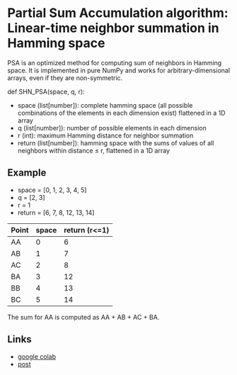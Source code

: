 # Partial Sum Accumulation algorithm: Linear-time neighbor summation in Hamming space  
PSA is an optimized method for computing sum of neighbors in Hamming space. It is implemented in pure NumPy and works for arbitrary-dimensional arrays, even if they are non-symmetric.  

def SHN_PSA(space, q, r):
- space (list[number]): complete hamming space (all possible combinations of the elements in each dimension exist) flattened in a 1D array
- q (list[number]): number of possible elements in each dimension
- r (int): maximum Hamming distance for neighbor summation
- return (list[number]): hamming space with the sums of values of all neighbors within distance ≤ r, flattened in a 1D array

## Example
- space = [0, 1, 2, 3, 4, 5]
- q = [2, 3]
- r = 1
- return = [6, 7, 8, 12, 13, 14]

Point | space | return (r<=1)
--- | --- | --- 
AA | 0 | 6 
AB | 1 | 7 
AC | 2 | 8 
BA | 3 | 12 
BB | 4 | 13
BC | 5 | 14

The sum for AA is computed as AA + AB + AC + BA.

## Links  
- [google colab](https://colab.research.google.com/drive/1aENKd7eemGqmjdB8Y6ysxAx4BykguXUM?usp=sharing)  
- [post](https://sudapollismo.substack.com/p/partial-sum-accumulation-algorithm)
